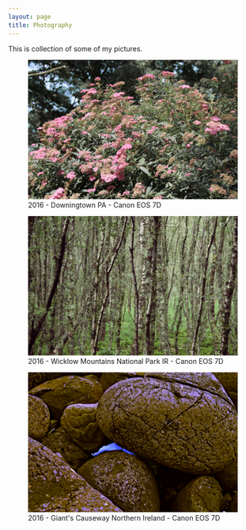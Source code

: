 ```yaml
---
layout: page
title: Photography
---
```


This is collection of some of my pictures.

<figure class="hero">
	<div class="media media-3-2">
		<img src="/assets/photos/IMG_8114.jpg">
	</div>
	<figcaption>2016 - Downingtown PA - Canon EOS 7D</figcaption>
</figure>

<figure class="hero">
	<div class="media media-3-2">
		<img src="/assets/photos/IMG_8461.jpg">
	</div>
	<figcaption>2016 - Wicklow Mountains National Park IR - Canon EOS 7D</figcaption>
</figure>

<figure class="hero">
	<div class="media media-3-2">
		<img src="/assets/photos/IMG_8358.jpg">
	</div>
	<figcaption>2016 - Giant's Causeway Northern Ireland - Canon EOS 7D</figcaption>
</figure>
